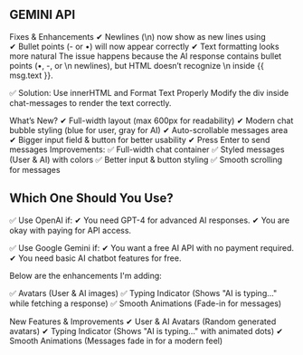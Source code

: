 ## GEMINI API
 Fixes & Enhancements
✔ Newlines (\n) now show as new lines using <br>
✔ Bullet points (- or •) will now appear correctly
✔ Text formatting looks more natural
The issue happens because the AI response contains bullet points (•, -, or \n newlines), but HTML doesn’t recognize \n inside {{ msg.text }}.

✅ Solution: Use innerHTML and Format Text Properly
Modify the div inside chat-messages to render the text correctly.

What’s New?
✔ Full-width layout (max 600px for readability)
✔ Modern chat bubble styling (blue for user, gray for AI)
✔ Auto-scrollable messages area
✔ Bigger input field & button for better usability
✔ Press Enter to send messages
 Improvements:
✅ Full-width chat container
✅ Styled messages (User & AI) with colors
✅ Better input & button styling
✅ Smooth scrolling for messages

##  Which One Should You Use?
✅ Use OpenAI if:
✔ You need GPT-4 for advanced AI responses.
✔ You are okay with paying for API access.

✅ Use Google Gemini if:
✔ You want a free AI API with no payment required.
✔ You need basic AI chatbot features for free.

Below are the enhancements I'm adding:

✅ Avatars (User & AI images)
✅ Typing Indicator (Shows "AI is typing..." while fetching a response)
✅ Smooth Animations (Fade-in for messages)

New Features & Improvements
✔ User & AI Avatars (Random generated avatars)
✔ Typing Indicator (Shows "AI is typing..." with animated dots)
✔ Smooth Animations (Messages fade in for a modern feel)

